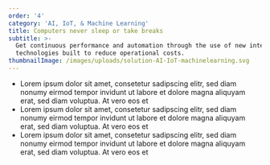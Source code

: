```yaml
---
order: '4'
category: 'AI, IoT, & Machine Learning'
title: Computers never sleep or take breaks
subtitle: >-
  Get continuous performance and automation through the use of new intelligent
  technologies built to reduce operational costs.
thumbnailImage: /images/uploads/solution-AI-IoT-machinelearning.svg
---
```

* Lorem ipsum dolor sit amet, consetetur sadipscing elitr, sed diam nonumy eirmod tempor invidunt ut labore et dolore magna aliquyam erat, sed diam voluptua. At vero eos et 
* Lorem ipsum dolor sit amet, consetetur sadipscing elitr, sed diam nonumy eirmod tempor invidunt ut labore et dolore magna aliquyam erat, sed diam voluptua. At vero eos et 
* Lorem ipsum dolor sit amet, consetetur sadipscing elitr, sed diam nonumy eirmod tempor invidunt ut labore et dolore magna aliquyam erat, sed diam voluptua. At vero eos et
